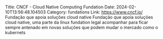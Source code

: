 Title: CNCF - Cloud Native Computing Fundation
Date: 2024-02-10T13:56:48.104503
Category: fundations
Link: https://www.cncf.io/
Fundação que apoia soluções cloud native
Fundação que apoia soluções cloud native, uma parte da linux fundation legal acompanhar para ficar sempre antenado em novas soluções que podem mudar o mercado como o kubernets
